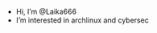 -  Hi, I’m @Laika666
-  I’m interested in archlinux and cybersec


<!---
Laika666/Laika666 is a ✨ special ✨ repository because its `README.md` (this file) appears on your GitHub profile.
You can click the Preview link to take a look at your changes.
--->

